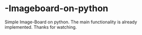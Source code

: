 # -Imageboard-on-python
Simple Image-Board on python.
The main functionality is already implemented. Thanks for watching.
